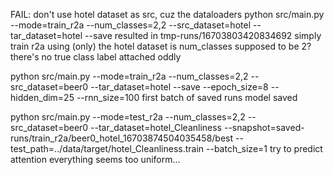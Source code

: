 FAIL: don't use hotel dataset as src, 
cuz the dataloaders
python src/main.py --mode=train_r2a  --num_classes=2,2  --src_dataset=hotel --tar_dataset=hotel --save
resulted in tmp-runs/16703803420834692
simply train r2a using (only) the hotel dataset
is num_classes supposed to be 2? there's no true class label attached oddly

python src/main.py --mode=train_r2a  --num_classes=2,2  --src_dataset=beer0 --tar_dataset=hotel --save --epoch_size=8 --hidden_dim=25 --rnn_size=100
first batch of saved runs
model saved

python src/main.py --mode=test_r2a  --num_classes=2,2  --src_dataset=beer0 --tar_dataset=hotel_Cleanliness  --snapshot=saved-runs/train_r2a/beer0_hotel_16703874504035458/best --test_path=../data/target/hotel_Cleanliness.train --batch_size=1
try to predict attention
everything seems too uniform...